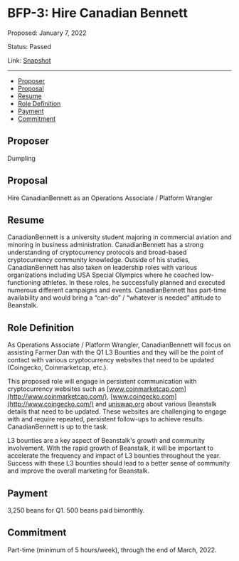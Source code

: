 # BFP-3: Hire Canadian Bennett

Proposed: January 7, 2022

Status: Passed

Link: [Snapshot](https://snapshot.org/#/beanstalkfarms.eth/proposal/0x14c9404f243a8c7060c0c085af103c13ca11dda782f180ee7cb678967eb58aab)

---

- [Proposer](#proposer)
- [Proposal](#proposal)
- [Resume](#resume)
- [Role Definition](#role-definition)
- [Payment](#payment)
- [Commitment](#commitment)

## Proposer

Dumpling

## Proposal

Hire CanadianBennett as an Operations Associate / Platform Wrangler

## Resume

CanadianBennett is a university student majoring in commercial aviation and minoring in business administration.  CanadianBennett has a strong understanding of cryptocurrency protocols and broad-based cryptocurrency community knowledge.  Outside of his studies, CanadianBennett has also taken on leadership roles with various organizations including USA Special Olympics where he coached low-functioning athletes.  In these roles, he successfully planned and executed numerous different campaigns and events.   CanadianBennett has part-time availability and would bring a “can-do” / “whatever is needed” attitude to Beanstalk.

## Role Definition

As Operations Associate / Platform Wrangler, CanadianBennett will focus on assisting Farmer Dan with the Q1 L3 Bounties and they will be the point of contact with various cryptocurrency websites that need to be updated (Coingecko, Coinmarketcap, etc.). 

This proposed role will engage in persistent communication with cryptocurrency websites such as [www.coinmarketcap.com](http://www.coinmarketcap.com/), [www.coingecko.com](http://www.coingecko.com/) and [uniswap.org](http://uniswap.org) about various Beanstalk details that need to be updated.  These websites are challenging to engage with and require repeated, persistent follow-ups to achieve results. CanadianBennett is up to the task. 

L3 bounties are a key aspect of Beanstalk's growth and community involvement.  With the rapid growth of Beanstalk, it will be important to accelerate the frequency and impact of L3 bounties throughout the year. Success with these L3 bounties should lead to a better sense of community and improve the overall marketing for Beanstalk.

## Payment

3,250 beans for Q1. 500 beans paid bimonthly. 

## Commitment

Part-time (minimum of 5 hours/week), through the end of March, 2022.
